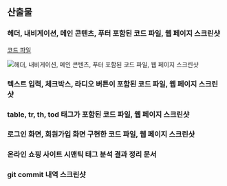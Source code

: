 ## 산출물

### 헤더, 내비게이션, 메인 콘텐츠, 푸터 포함된 코드 파일, 웹 페이지 스크린샷

[코드 파일](/240821_html/html기본구조/index.html)

![헤더, 내비게이션, 메인 콘텐츠, 푸터 포함된 코드 파일, 웹 페이지 스크린샷](https://gist.github.com/user-attachments/assets/84963f00-7ce9-4a10-a30a-b79129bb91bd)

### 텍스트 입력, 체크박스, 라디오 버튼이 포함된 코드 파일, 웹 페이지 스크린샷

### table, tr, th, tod 태그가 포함된 코드 파일, 웹 페이지 스크린샷

### 로그인 화면, 회원가입 화면 구현한 코드 파일, 웹 페이지 스크린샷

### 온라인 쇼핑 사이트 시맨틱 태그 분석 결과 정리 문서

### git commit 내역 스크린샷
